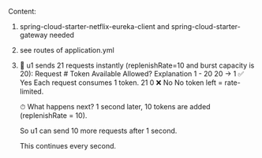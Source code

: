 Content:

1. spring-cloud-starter-netflix-eureka-client and spring-cloud-starter-gateway needed
2. see routes of application.yml
3. 🚀 u1 sends 21 requests instantly (replenishRate=10 and burst capacity is 20):
   Request #	Token Available	Allowed?	Explanation
   1 - 20	          20 → 1	✅ Yes	    Each request consumes 1 token.
   21	0	           ❌ No	No           token left = rate-limited.

    ⏱ What happens next?
    1 second later, 10 tokens are added (replenishRate = 10).
    
    So u1 can send 10 more requests after 1 second.
    
    This continues every second.